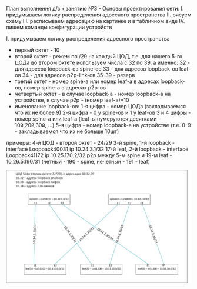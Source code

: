 План выполнения д/з к занятию №3 -  Основы проектирования сети:
I.		придумываем логику распределения адресного пространства
II.		рисуем схему
III.	расписываем адресацию на картинке и в табличном виде
IV.		пишем команды конфигурации устройств

I.		придумываем логику распределения адресного пространства

- первый октет - 10
- второй октет - режем по /29 на каждый ЦОД, т.е. для нашего 5-го ЦОДа во втором октете используем числа с 32 по 39, а именно:
32 - для адресов loopback-ов spine-ов
33 - для адресов loopback-ов leaf-ов
34 - для адресов p2p-link-ов
35-39 - резерв
- третий октет - номер spine-а или номер leaf-а в адресах loopback-ов, номер spine-а в адресах p2p-ов
- четвертый октет - в случае loopback-а - номер loopback-а на устройстве, в случае p2p - (номер leaf-а)*10
- именование loopback-ов:
1-я цифра - номер ЦОДа (закладываемся что их не более 9)
2-я цифра - 0 у spine-ов и 1 у leaf-ов
3 и 4 цифры - номер spine-а или leaf-а (leaf-ы нумеруются десятками - 10й,20й,30й, ...)
5-я цифра - номер loopback-а на устройстве (т.е. 0-9 - закладываемся что их не больше 10шт)

примеры:
4-й ЦОД - второй октет - 24/29
3-й spine, 1-й loopback - interface Loopback40031 ip 10.24.3.1/32
17-й leaf, 2-й loopback - interface Loopback41172 ip 10.25.170.2/32
p2p между 5-м spine и 19-м leaf - 10.26.5.190/31 (четный - 190 - spine, нечетный - 191 - leaf)


<p align="center">
 <img src="LAB1.jpg" alt="qr"/>
</p>


